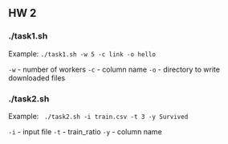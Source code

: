 ## HW 2

### ./task1.sh

Example: `./task1.sh -w 5 -c link -o hello`

`-w` - number of workers
`-c` - column name
`-o` - directory to write downloaded files

### ./task2.sh

Example: ` ./task2.sh -i train.csv -t 3 -y Survived`

`-i` - input file
`-t` - train_ratio
`-y` - column name